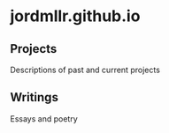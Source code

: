 # jordmllr.github.io

##  Projects
Descriptions of past and current projects

##  Writings
Essays and poetry
